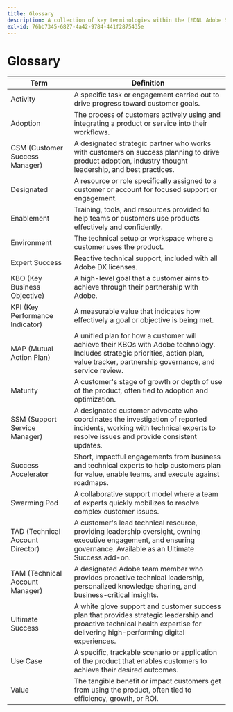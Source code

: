 ```yaml
---
title: Glossary
description: A collection of key terminologies within the [!DNL Adobe Success] portal and their definitions.
exl-id: 76bb7345-6827-4a42-9784-441f2875435e
---
```

# Glossary

|Term |Definition |
|--------------- |------------ |
|Activity |A specific task or engagement carried out to drive progress toward customer goals. |
|Adoption |The process of customers actively using and integrating a product or service into their workflows. |
|CSM (Customer Success Manager) |A designated strategic partner who works with customers on success planning to drive product adoption, industry thought leadership, and best practices. |
|Designated  |A resource or role specifically assigned to a customer or account for focused support or engagement. |
|Enablement  |Training, tools, and resources provided to help teams or customers use products effectively and confidently. |
|Environment |The technical setup or workspace where a customer uses the product. |
|Expert Success |Reactive technical support, included with all Adobe DX licenses. |
|KBO (Key Business Objective) |A high-level goal that a customer aims to achieve through their partnership with Adobe. |
|KPI (Key Performance Indicator) |A measurable value that indicates how effectively a goal or objective is being met. |
|MAP (Mutual Action Plan) |A unified plan for how a customer will achieve their KBOs with Adobe technology. Includes strategic priorities, action plan, value tracker, partnership governance, and service review. |
|Maturity |A customer's stage of growth or depth of use of the product, often tied to adoption and optimization. |
|SSM (Support Service Manager) |A designated customer advocate who coordinates the investigation of reported incidents, working with technical experts to resolve issues and provide consistent updates. |
|Success Accelerator |Short, impactful engagements from business and technical experts to help customers plan for value, enable teams, and execute against roadmaps. |
|Swarming Pod |A collaborative support model where a team of experts quickly mobilizes to resolve complex customer issues. |
|TAD (Technical Account Director) |A customer's lead technical resource, providing leadership oversight, owning executive engagement, and ensuring governance. Available as an Ultimate Success add-on. |
|TAM (Technical Account Manager) |A designated Adobe team member who provides proactive technical leadership, personalized knowledge sharing, and business-critical insights. |
|Ultimate Success |A white glove support and customer success plan that provides strategic leadership and proactive technical health expertise for delivering high-performing digital experiences. |
|Use Case  |A specific, trackable scenario or application of the product that enables customers to achieve their desired outcomes. |
|Value |The tangible benefit or impact customers get from using the product, often tied to efficiency, growth, or ROI. |
